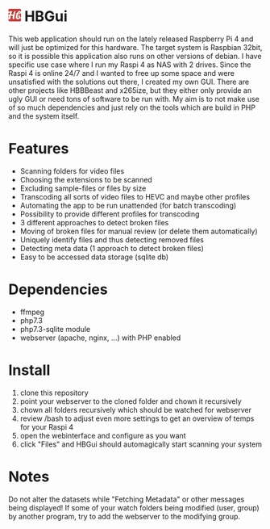 <img src="./img/android-chrome-192x192.png" width="auto" height="25"> HBGui
===================
This web application should run on the lately released Raspberry Pi 4 and will just be optimized for this hardware. The target system is Raspbian 32bit, so it is possible this application also runs on other versions of debian. I have specific use case where I run my Raspi 4 as NAS with 2 drives. Since the Raspi 4 is online 24/7 and I wanted to free up some space and were unsatisfied with the solutions out there, I created my own GUI. There are other projects like HBBBeast and x265ize, but they either only provide an ugly GUI or need tons of software to be run with. My aim is to not make use of so much dependencies and just rely on the tools which are build in PHP and the system itself.

Features
===================
- Scanning folders for video files
- Choosing the extensions to be scanned
- Excluding sample-files or files by size
- Transcoding all sorts of video files to HEVC and maybe other profiles
- Automating the app to be run unattended (for batch transcoding)
- Possibility to provide different profiles for transcoding
- 3 different approaches to detect broken files
- Moving of broken files for manual review (or delete them automatically)
- Uniquely identify files and thus detecting removed files
- Detecting meta data (1 approach to detect broken files)
- Easy to be accessed data storage (sqlite db)

Dependencies
===================
- ffmpeg
- php7.3
- php7.3-sqlite module
- webserver (apache, nginx, ...) with PHP enabled

Install
===================
1. clone this repository
2. point your webserver to the cloned folder and chown it recursively
3. chown all folders recursively which should be watched for webserver
4. review /bash to adjust even more settings to get an overview of temps for your Raspi 4
5. open the webinterface and configure as you want
6. click "Files" and HBGui should automagically start scanning your system

Notes
===================
Do not alter the datasets while "Fetching Metadata" or other messages being displayed! If some of your watch folders being modified (user, group) by another program, try to add the webserver to the modifying group.
